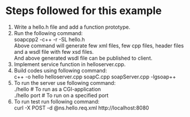 # Steps followed for this example #
1. Write a hello.h file and add a function prototype.  
2. Run the following command:  
    soapcpp2 -c++ -r -SL hello.h   
   Above command will generate few xml files, few cpp files, header files and a wsdl file with few xsd files.  
   And above generated wsdl file can be published to client.  
3. Implement service function in helloserver.cpp.  
4. Build codes using following command:  
    c++ -o hello helloserver.cpp soapC.cpp soapServer.cpp -lgsoap++  
5. To run the server use following command:  
    ./hello        # To run as a CGI-application  
    ./hello port   # To run on a specified port  
4. To run test run following command:  
    curl -X POST -d @ns.hello.req.xml http://localhost:8080  